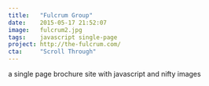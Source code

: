 ```yaml
---
title:   "Fulcrum Group"
date:    2015-05-17 21:52:07
image:   fulcrum2.jpg
tags:    javascript single-page
project: http://the-fulcrum.com/
cta:     "Scroll Through"
---
```


a single page brochure site with javascript and nifty images
